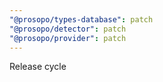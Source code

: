 ```yaml
---
"@prosopo/types-database": patch
"@prosopo/detector": patch
"@prosopo/provider": patch
---
```


Release cycle
  